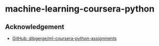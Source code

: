 # machine-learning-coursera-python


## Acknowledgement

- [GitHub: dibgerge/ml-coursera-python-assignments ](https://github.com/dibgerge/ml-coursera-python-assignments)
